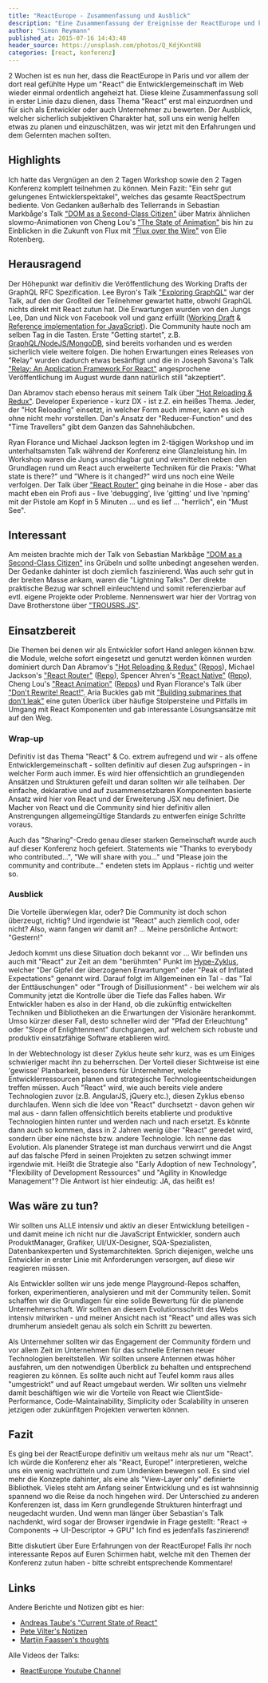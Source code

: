 ```yaml
---
title: "ReactEurope - Zusammenfassung und Ausblick"
description: "Eine Zusammenfassung der Ereignisse der ReactEurope und kleiner Ausblick"
author: "Simon Reymann"
published_at: 2015-07-16 14:43:48
header_source: https://unsplash.com/photos/Q_KdjKxntH8
categories: [react, konferenz]
---
```


2 Wochen ist es nun her, dass die ReactEurope in Paris und vor allem der dort real gefühlte Hype um "React" die Entwicklergemeinschaft im Web wieder einmal ordentlich angeheizt hat. Diese kleine Zusammenfassung soll in erster Linie dazu dienen, dass Thema "React" erst mal einzuordnen und für sich als Entwickler oder auch Unternehmer zu bewerten. Der Ausblick, welcher sicherlich subjektiven Charakter hat, soll uns ein wenig helfen etwas zu planen und einzuschätzen, was wir jetzt mit den Erfahrungen und dem Gelernten machen sollten.

## Highlights
Ich hatte das Vergnügen an den 2 Tagen Workshop sowie den 2 Tagen Konferenz komplett teilnehmen zu können. Mein Fazit: "Ein sehr gut gelungenes Entwicklerspektakel", welches das gesamte ReactSpectrum bediente. Von Gedanken außerhalb des Tellerrands in Sebastian Markbåge's Talk ["DOM as a Second-Class Citizen"](https://www.youtube.com/watch?v=Zemce4Y1Y-A) über Matrix ähnlichen slowmo-Animationen von Cheng Lou's ["The State of Animation"](https://www.youtube.com/watch?v=1tavDv5hXpo) bis hin zu Einblicken in die Zukunft von Flux mit ["Flux over the Wire"](https://www.youtube.com/watch?v=JSjhhUvB9DY) von Elie Rotenberg.

## Herausragend
Der Höhepunkt war definitiv die Veröffentlichung des Working Drafts der GraphQL RFC Spezification. Lee Byron's Talk ["Exploring GraphQL"](https://www.youtube.com/watch?v=WQLzZf34FJ8) war der Talk, auf den der Großteil der Teilnehmer gewartet hatte, obwohl GraphQL nichts direkt mit React zutun hat. Die Erwartungen wurden von den Jungs Lee, Dan und Nick von Facebook voll und ganz erfüllt ([Working Draft](https://graphql.org/) & [Reference implementation for JavaScript](https://github.com/graphql/graphql-js)). Die Community haute noch am selben Tag in die Tasten. Erste "Getting startet", z.B. [GraphQL/NodeJS/MongoDB](https://github.com/RisingStack/graphql-server), sind bereits vorhanden und es werden sicherlich viele weitere folgen. Die hohen Erwartungen eines Releases von "Relay" wurden dadurch etwas besänftigt und die in Joseph Savona's Talk ["Relay: An Application Framework For React"](https://www.youtube.com/watch?v=IrgHurBjQbg) angesprochene Veröffentlichung im August wurde dann natürlich still "akzeptiert".

Dan Abramov stach ebenso heraus mit seinem Talk über ["Hot Reloading & Redux"](https://www.youtube.com/watch?v=xsSnOQynTHs). Developer Experience - kurz DX - ist z.Z. ein heißes Thema. Jeder, der "Hot Reloading" einsetzt, in welcher Form auch immer, kann es sich ohne nicht mehr vorstellen. Dan's Ansatz der "Reducer-Function" und des "Time Travellers" gibt dem Ganzen das Sahnehäubchen.

Ryan Florance und Michael Jackson legten im 2-tägigen Workshop und im unterhaltsamsten Talk während der Konferenz eine Glanzleistung hin. Im Workshop waren die Jungs unschlagbar gut und vermittelten neben den Grundlagen rund um React auch erweiterte Techniken für die Praxis: "What state is there?" und "Where is it changed?" wird uns noch eine Weile verfolgen. Der Talk über ["React Router"](https://www.youtube.com/watch?v=Q6Kczrgw6ic) ging beinahe in die Hose - aber das macht eben ein Profi aus - live 'debugging', live 'gitting' und live 'npming' mit der Pistole am Kopf in 5 Minuten ... und es lief ... "herrlich", ein "Must See".

## Interessant
Am meisten brachte mich der Talk von Sebastian Markbåge ["DOM as a Second-Class Citizen"](https://www.youtube.com/watch?v=Zemce4Y1Y-A) ins Grübeln und sollte unbedingt angesehen werden. Der Gedanke dahinter ist doch ziemlich faszinierend. Was auch sehr gut in der breiten Masse ankam, waren die "Lightning Talks". Der direkte praktische Bezug war schnell einleuchtend und somit referenzierbar auf evtl. eigene Projekte oder Probleme. Nennenswert war hier der Vortrag von Dave Brotherstone über ["TROUSRS.JS"](https://www.youtube.com/watch?v=H7vlH-wntD4).

## Einsatzbereit
Die Themen bei denen wir als Entwickler sofort Hand anlegen können bzw. die Module, welche sofort eingesetzt und genutzt werden können wurden dominiert durch Dan Abramov's ["Hot Reloading & Redux"](https://www.youtube.com/watch?v=xsSnOQynTHs) ([Repos](https://github.com/gaearon)), Michael Jackson's ["React Router"](https://www.youtube.com/watch?v=Q6Kczrgw6ic) ([Repo](https://github.com/rackt/react-router)), Spencer Ahren's ["React Native"](https://www.youtube.com/watch?v=xDlfrcM6YBk) ([Repo](https://github.com/facebook/react-native)), Cheng Lou's ["React Animation"](https://www.youtube.com/watch?v=1tavDv5hXpo) ([Repos](https://github.com/chenglou)) und Ryan Florance's Talk über ["Don't Rewrite! React!"](https://www.youtube.com/watch?v=BF58ZJ1ZQxY). Aria Buckles gab mit ["Building submarines that don't leak"](https://www.youtube.com/watch?v=2Qu-Ulrsfl8) eine guten Überlick über häufige Stolpersteine und Pitfalls im Umgang mit React Komponenten und gab interessante Lösungsansätze mit auf den Weg.

### Wrap-up
Definitiv ist das Thema "React" & Co. extrem aufregend und wir - als offene Entwicklergemeinschaft - sollten definitiv auf diesen Zug aufspringen - in welcher Form auch immer. Es wird hier offensichtlich an grundlegenden Ansätzen und Strukturen gefeilt und daran sollten wir alle teilhaben. Der einfache, deklarative und auf zusammensetzbaren Komponenten basierte Ansatz wird hier von React und der Erweiterung JSX neu definiert. Die Macher von React und die Community sind hier definitiv allen Anstrengungen allgemeingültige Standards zu entwerfen einige Schritte voraus.

Auch das "Sharing"-Credo genau dieser starken Gemeinschaft wurde auch auf dieser Konferenz hoch gefeiert. Statements wie "Thanks to everybody who contributed...", "We will share with you..." und "Please join the community and contribute..." endeten stets im Applaus - richtig und weiter so.

### Ausblick
Die Vorteile überwiegen klar, oder? Die Community ist doch schon überzeugt, richtig? Und irgendwie ist "React" auch ziemlich cool, oder nicht? Also, wann fangen wir damit an? ... Meine persönliche Antwort: "Gestern!"

Jedoch kommt uns diese Situation doch bekannt vor ... Wir befinden uns auch mit "React" zur Zeit an dem "berühmten" Punkt im [Hype-Zyklus](https://de.wikipedia.org/wiki/Hype-Zyklus), welcher "Der Gipfel der überzogenen Erwartungen" oder "Peak of Inflated Expectations" genannt wird. Darauf folgt im Allgemeinen ein Tal - das "Tal der Enttäuschungen" oder "Trough of Disillusionment" - bei welchem wir als Community jetzt die Kontrolle über die Tiefe das Falles haben. Wir Entwickler haben es also in der Hand, ob die zukünftig entwickelten Techniken und Bibliotheken an die Erwartungen der Visionäre herankommt. Umso kürzer dieser Fall, desto schneller wird der "Pfad der Erleuchtung" oder "Slope of Enlightenment" durchgangen, auf welchem sich robuste und produktiv einsatzfähige Software etablieren wird.

In der Webtechnology ist dieser Zyklus heute sehr kurz, was es um Einiges schwieriger macht ihn zu beherrschen. Der Vorteil dieser Sichtweise ist eine 'gewisse' Planbarkeit, besonders für Unternehmer, welche Entwicklerressourcen planen und strategische Technologieentscheidungen treffen müssen. Auch "React" wird, wie auch bereits viele andere Technologien zuvor (z.B. AngularJS, jQuery etc.), diesen Zyklus ebenso durchlaufen. Wenn sich die Idee von "React" durchsetzt - davon gehen wir mal aus - dann fallen offensichtlich bereits etablierte und produktive Technologien hinten runter und werden nach und nach ersetzt. Es könnte dann auch so kommen, dass in 2 Jahren wenig über "React" geredet wird, sondern über eine nächste bzw. andere Technologie. Ich nenne das Evolution. Als planender Stratege ist man durchaus verwirrt und die Angst auf das falsche Pferd in seinen Projekten zu setzen schwingt immer irgendwie mit. Heißt die Strategie also "Early Adoption of new Technology", "Flexibility of Development Ressources" und "Agility in Knowledge Management"? Die Antwort ist hier eindeutig: JA, das heißt es!

## Was wäre zu tun?
Wir sollten uns ALLE intensiv und aktiv an dieser Entwicklung beteiligen - und damit meine ich nicht nur die JavaScript Entwickler, sondern auch ProduktManager, Grafiker, UI/UX-Designer, SQA-Spezialisten, Datenbankexperten und Systemarchitekten. Sprich diejenigen, welche uns Entwickler in erster Linie mit Anforderungen versorgen, auf diese wir reagieren müssen.

Als Entwickler sollten wir uns jede menge Playground-Repos schaffen, forken, experimentieren, analysieren und mit der Community teilen. Somit schaffen wir die Grundlagen für eine solide Bewertung für die planende Unternehmerschaft. Wir sollten an diesem Evolutionsschritt des Webs intensiv mitwirken - und meiner Ansicht nach ist "React" und alles was sich drumherum ansiedelt genau als solch ein Schritt zu bewerten.

Als Unternehmer sollten wir das Engagement der Community fördern und vor allem Zeit im Unternehmen für das schnelle Erlernen neuer Technologien bereitstellen. Wir sollten unsere Antennen etwas höher ausfahren, um den notwendigen Überblick zu behalten und entsprechend reagieren zu können. Es sollte auch nicht auf Teufel komm raus alles "umgestrickt" und auf React umgebaut werden. Wir sollten uns vielmehr damit beschäftigen wie wir die Vorteile von React wie ClientSide-Performance, Code-Maintainability, Simplicity oder Scalability in unseren jetzigen oder zukünfitgen Projekten verwerten können.

## Fazit
Es ging bei der ReactEurope definitiv um weitaus mehr als nur um "React". Ich würde die Konferenz eher als "React, Europe!" interpretieren, welche uns ein wenig wachrütteln und zum Umdenken bewegen soll. Es sind viel mehr die Konzepte dahinter, als eine als "View-Layer only" definierte Bibliothek.
Vieles steht am Anfang seiner Entwicklung und es ist wahnsinnig spannend wo die Reise da noch hingehen wird. Der Unterschied zu anderen Konferenzen ist, dass im Kern grundlegende Strukturen hinterfragt und neugedacht wurden. Und wenn man länger über Sebastian's Talk nachdenkt, wird sogar der Browser irgendwie in Frage gestellt: "React -> Components -> UI-Descriptor -> GPU" Ich find es jedenfalls faszinierend!

Bitte diskutiert über Eure Erfahrungen von der ReactEurope! Falls ihr noch interessante Repos auf Euren Schirmen habt, welche mit den Themen der Konferenz zutun haben - bitte schreibt entsprechende Kommentare!

## Links
Andere Berichte und Notizen gibt es hier:
+ [Andreas Taube's "Current State of React"](https://blog.codecentric.de/en/2015/07/react-europe-current-state-react-js/)
+ [Pete Vilter's Notizen](https://groups.google.com/forum/#!topic/elm-discuss/GlzRseYGEdE)
+ [Martijn Faassen's thoughts](http://blog.startifact.com/posts/thoughts-about-react-europe.html)

Alle Videos der Talks:
+ [ReactEurope Youtube Channel](https://www.youtube.com/channel/UCorlLn2oZfgOJ-FUcF2eZ1A)

